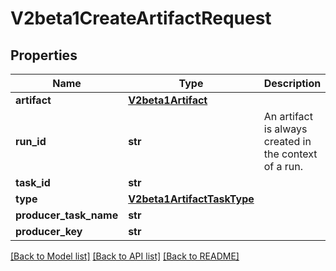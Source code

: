 # V2beta1CreateArtifactRequest

## Properties
Name | Type | Description | Notes
------------ | ------------- | ------------- | -------------
**artifact** | [**V2beta1Artifact**](V2beta1Artifact.md) |  | [optional] 
**run_id** | **str** | An artifact is always created in the context of a run. | [optional] 
**task_id** | **str** |  | [optional] 
**type** | [**V2beta1ArtifactTaskType**](V2beta1ArtifactTaskType.md) |  | [optional] 
**producer_task_name** | **str** |  | [optional] 
**producer_key** | **str** |  | [optional] 

[[Back to Model list]](../README.md#documentation-for-models) [[Back to API list]](../README.md#documentation-for-api-endpoints) [[Back to README]](../README.md)


